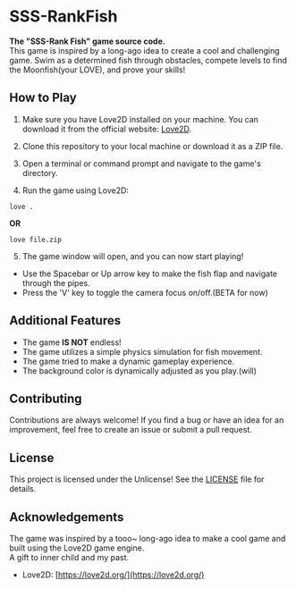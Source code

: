 # SSS-RankFish
**The "SSS-Rank Fish" game source code.** <br>
This game is inspired by a long-ago idea to create a cool and challenging game. Swim as a determined fish through obstacles, compete levels to find the Moonfish(your LOVE), and prove your skills!

## How to Play

1. Make sure you have Love2D installed on your machine. You can download it from the official website: [Love2D](https://love2d.org/).

2. Clone this repository to your local machine or download it as a ZIP file.

3. Open a terminal or command prompt and navigate to the game's directory.

4. Run the game using Love2D:

   
```
love .
```
**OR**
```
love file.zip
```

5. The game window will open, and you can now start playing!

- Use the Spacebar or Up arrow key to make the fish flap and navigate through the pipes.
- Press the 'V' key to toggle the camera focus on/off.(BETA for now)

## Additional Features

- The game **IS NOT** endless!
- The game utilizes a simple physics simulation for fish movement.
- The game tried to make a dynamic gameplay experience.
- The background color is dynamically adjusted as you play.(will)

## Contributing

Contributions are always welcome! If you find a bug or have an idea for an improvement, feel free to create an issue or submit a pull request.

## License

This project is licensed under the Unlicense! See the [LICENSE](LICENSE) file for details.

## Acknowledgements

The game was inspired by a tooo~ long-ago idea to make a cool game and built using the Love2D game engine.<br>
A gift to inner child and my past.

- Love2D: [https://love2d.org/](https://love2d.org/)
